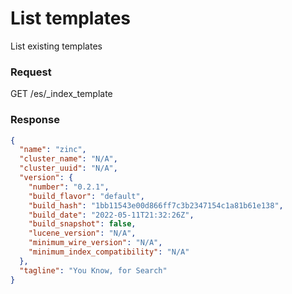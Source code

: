 # List templates

List existing templates

### Request

GET /es/_index_template

### Response

```json
{
  "name": "zinc",
  "cluster_name": "N/A",
  "cluster_uuid": "N/A",
  "version": {
    "number": "0.2.1",
    "build_flavor": "default",
    "build_hash": "1bb11543e00d866ff7c3b2347154c1a81b61e138",
    "build_date": "2022-05-11T21:32:26Z",
    "build_snapshot": false,
    "lucene_version": "N/A",
    "minimum_wire_version": "N/A",
    "minimum_index_compatibility": "N/A"
  },
  "tagline": "You Know, for Search"
}
```

